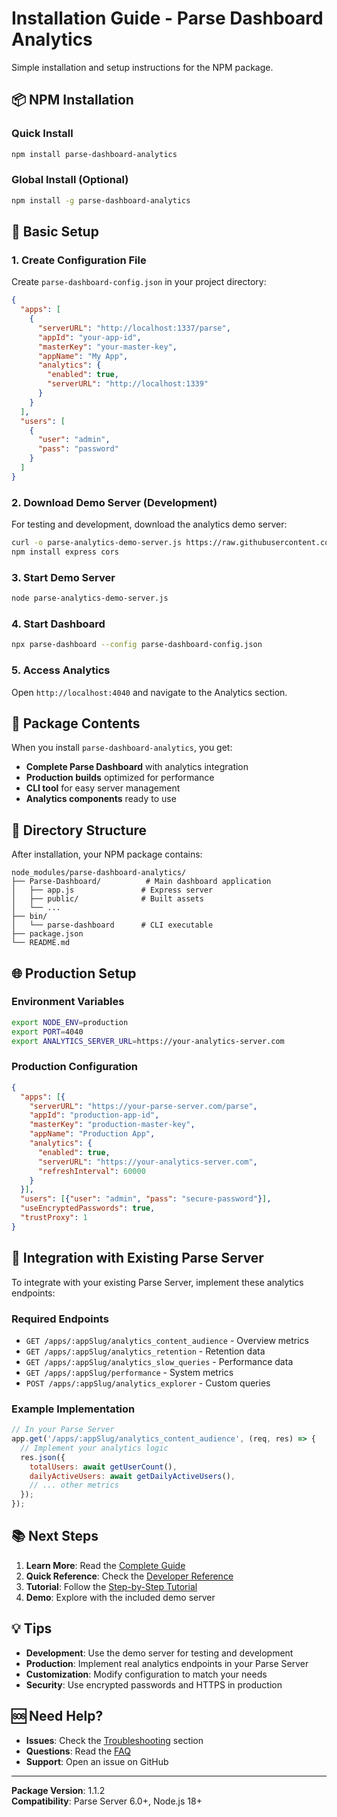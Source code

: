 # Installation Guide - Parse Dashboard Analytics

Simple installation and setup instructions for the NPM package.

## 📦 NPM Installation

### Quick Install
```bash
npm install parse-dashboard-analytics
```

### Global Install (Optional)
```bash
npm install -g parse-dashboard-analytics
```

## 🚀 Basic Setup

### 1. Create Configuration File
Create `parse-dashboard-config.json` in your project directory:

```json
{
  "apps": [
    {
      "serverURL": "http://localhost:1337/parse",
      "appId": "your-app-id",
      "masterKey": "your-master-key",
      "appName": "My App",
      "analytics": {
        "enabled": true,
        "serverURL": "http://localhost:1339"
      }
    }
  ],
  "users": [
    {
      "user": "admin",
      "pass": "password"
    }
  ]
}
```

### 2. Download Demo Server (Development)
For testing and development, download the analytics demo server:

```bash
curl -o parse-analytics-demo-server.js https://raw.githubusercontent.com/pastordee/parse-dashboard/main/parse-analytics-demo-server.js
npm install express cors
```

### 3. Start Demo Server
```bash
node parse-analytics-demo-server.js
```

### 4. Start Dashboard
```bash
npx parse-dashboard --config parse-dashboard-config.json
```

### 5. Access Analytics
Open `http://localhost:4040` and navigate to the Analytics section.

## 🔧 Package Contents

When you install `parse-dashboard-analytics`, you get:

- **Complete Parse Dashboard** with analytics integration
- **Production builds** optimized for performance  
- **CLI tool** for easy server management
- **Analytics components** ready to use

## 📁 Directory Structure

After installation, your NPM package contains:

```
node_modules/parse-dashboard-analytics/
├── Parse-Dashboard/          # Main dashboard application
│   ├── app.js               # Express server
│   ├── public/              # Built assets
│   └── ...
├── bin/
│   └── parse-dashboard      # CLI executable
├── package.json
└── README.md
```

## 🌐 Production Setup

### Environment Variables
```bash
export NODE_ENV=production
export PORT=4040
export ANALYTICS_SERVER_URL=https://your-analytics-server.com
```

### Production Configuration
```json
{
  "apps": [{
    "serverURL": "https://your-parse-server.com/parse",
    "appId": "production-app-id",
    "masterKey": "production-master-key",
    "appName": "Production App",
    "analytics": {
      "enabled": true,
      "serverURL": "https://your-analytics-server.com",
      "refreshInterval": 60000
    }
  }],
  "users": [{"user": "admin", "pass": "secure-password"}],
  "useEncryptedPasswords": true,
  "trustProxy": 1
}
```

## 🔗 Integration with Existing Parse Server

To integrate with your existing Parse Server, implement these analytics endpoints:

### Required Endpoints
- `GET /apps/:appSlug/analytics_content_audience` - Overview metrics
- `GET /apps/:appSlug/analytics_retention` - Retention data  
- `GET /apps/:appSlug/analytics_slow_queries` - Performance data
- `GET /apps/:appSlug/performance` - System metrics
- `POST /apps/:appSlug/analytics_explorer` - Custom queries

### Example Implementation
```javascript
// In your Parse Server
app.get('/apps/:appSlug/analytics_content_audience', (req, res) => {
  // Implement your analytics logic
  res.json({
    totalUsers: await getUserCount(),
    dailyActiveUsers: await getDailyActiveUsers(),
    // ... other metrics
  });
});
```

## 📚 Next Steps

1. **Learn More**: Read the [Complete Guide](ANALYTICS_GUIDE.md)
2. **Quick Reference**: Check the [Developer Reference](QUICK_REFERENCE.md)  
3. **Tutorial**: Follow the [Step-by-Step Tutorial](TUTORIAL.md)
4. **Demo**: Explore with the included demo server

## 💡 Tips

- **Development**: Use the demo server for testing and development
- **Production**: Implement real analytics endpoints in your Parse Server
- **Customization**: Modify configuration to match your needs
- **Security**: Use encrypted passwords and HTTPS in production

## 🆘 Need Help?

- **Issues**: Check the [Troubleshooting](QUICK_REFERENCE.md#troubleshooting) section
- **Questions**: Read the [FAQ](ANALYTICS_GUIDE.md#troubleshooting)
- **Support**: Open an issue on GitHub

---

**Package Version**: 1.1.2  
**Compatibility**: Parse Server 6.0+, Node.js 18+
